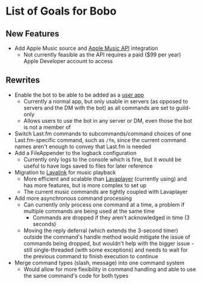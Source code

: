 # List of Goals for Bobo
## New Features
* Add Apple Music source and [Apple Music API](https://developer.apple.com/documentation/applemusicapi/) integration
  * Not currently feasible as the API requires a paid ($99 per year) Apple Developer account to access
## Rewrites
* Enable the bot to be able to be added as a [user app](https://discord.com/developers/docs/tutorials/developing-a-user-installable-app)
  * Currently a normal app, but only usable in servers (as opposed to servers and the DM with the bot) as all commands are set to guild-only
  * Allows users to use the bot in any server or DM, even those the bot is not a member of
* Switch Last.fm commands to subcommands/command choices of one Last.fm-specific command, such as `/fm`, since the current command names aren't enough to convey that Last.fm is needed
* Add a FileAppender to the logback configuration
  * Currently only logs to the console which is fine, but it would be useful to have logs saved to files for later reference
* Migration to [Lavalink](https://lavalink.dev/index.html) for music playback
  * More efficient and scalable than [Lavaplayer](https://github.com/lavalink-devs/lavaplayer) (currently using) and has more features, but is more complex to set up
  * The current music commands are tightly coupled with Lavaplayer
* Add more asynchronous command processing
  * Can currently only process one command at a time, a problem if multiple commands are being used at the same time
    * Commands are dropped if they aren't acknowledged in time (3 seconds)
  * Moving the reply deferral (which extends the 3-second timer) outside the command's handle method would mitigate the issue of commands being dropped, but wouldn't help with the bigger issue - still single-threaded (with some exceptions) and needs to wait for the previous command to finish execution to continue
* Merge command types (slash, message) into one command system
  * Would allow for more flexibility in command handling and able to use the same command's code for both types